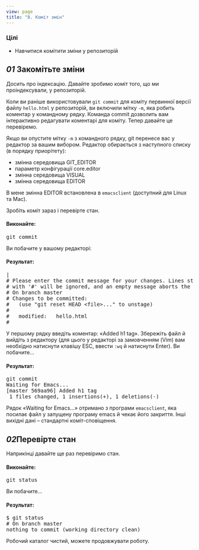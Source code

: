 ```yaml
---
view: page
title: "8. Коміт змін"
---
```


<h3>Цілі</h3>

<ul><li>Навчитися комітити зміни у репозиторій</li></ul>

<h2><em>01</em> Закомітьте зміни</h2>

<p>Досить про індексацію. Давайте зробимо коміт того, що ми проіндексували, у репозиторій.</p>

<p>Коли ви раніше використовували <code>git commit</code> для коміту первинної версії файлу <code>hello.html</code> у репозиторій, ви включили мітку <code>-m</code>, яка робить коментар у командному рядку. Команда commit дозволить вам інтерактивно редагувати коментарі для коміту. Тепер давайте це перевіремо.</p>

<p>Якщо ви опустите мітку <code>-m</code> з командного рядку, git перенесе вас у редактор за вашим вибором. Редактор обирається з наступного списку (в порядку приорітету):</p>

<ul>
<li>змінна середовища <span class="caps">GIT_EDITOR</span></li>
<li>параметр конфігурації core.editor</li>
<li>змінна середовища <span class="caps">VISUAL</span></li>
<li>змінна середовища <span class="caps">EDITOR</span></li>
</ul>

<p>В мене змінна <span class="caps">EDITOR</span> встановлена в <code>emacsclient</code> (доступний для Linux та Mac).</p>

<p>Зробіть коміт зараз і перевірте стан.</p>

<h4 class="h4-pre">Виконайте:</h4>

<pre class="instructions">git commit</pre>

<p>Ви побачите у вашому редакторі:</p>

<h4 class="h4-pre">Результат:</h4>

<pre class="sample">|
# Please enter the commit message for your changes. Lines starting
# with '#' will be ignored, and an empty message aborts the commit.
# On branch master
# Changes to be committed:
#   (use "git reset HEAD &lt;file&gt;..." to unstage)
#
#	modified:   hello.html
#</pre>

<p>У першому рядку введіть коментар: «Added h1 tag». Збережіть файл й вийдіть з редактору (для цього у редакторі за замовченням (Vim) вам необхідно натиснути клавішу ESC, ввести <code>:wq</code> й натиснути Enter). Ви побачите…</p>

<h4 class="h4-pre">Результат:</h4>

<pre class="sample">git commit
Waiting for Emacs...
[master 569aa96] Added h1 tag
 1 files changed, 1 insertions(+), 1 deletions(-)</pre>

<p>Рядок «Waiting for Emacs…» отримано з програми <code>emacsclient</code>, яка посилає файл у запущену програму emacs й чекає його закриття. Інші вихідні дані – стандартні коміт-сповіщення.</p>

<h2><em>02</em>Перевірте стан</h2>

<p>Наприкінці давайте ще раз перевіримо стан.</p>

<h4 class="h4-pre">Виконайте:</h4>

<pre class="instructions">git status</pre>

<p>Ви побачите…</p>

<h4 class="h4-pre">Результат:</h4>

<pre class="sample">$ git status
# On branch master
nothing to commit (working directory clean)</pre>

<p>Робочий каталог чистий, можете продовжувати роботу.</p>

